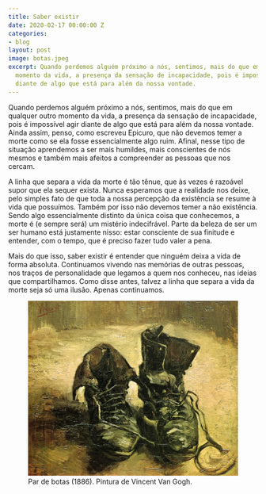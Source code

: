 ```yaml
---
title: Saber existir
date: 2020-02-17 00:00:00 Z
categories:
- blog
layout: post
image: botas.jpeg
excerpt: Quando perdemos alguém próximo a nós, sentimos, mais do que em qualquer outro
  momento da vida, a presença da sensação de incapacidade, pois é impossível agir
  diante de algo que está para além da nossa vontade.
---
```


Quando perdemos alguém próximo a nós, sentimos, mais do que em qualquer outro momento da vida, a presença da sensação de incapacidade, pois é impossível agir diante de algo que está para além da nossa vontade. Ainda assim, penso, como escreveu Epicuro, que não devemos temer a morte como se ela fosse essencialmente algo ruim. Afinal, nesse tipo de situação aprendemos a ser mais humildes, mais conscientes de nós mesmos e também mais afeitos a compreender as pessoas que nos cercam.

A linha que separa a vida da morte é tão tênue, que às vezes é razoável supor que ela sequer exista. Nunca esperamos que a realidade nos deixe, pelo simples fato de que toda a nossa percepção da existência se resume à vida que possuímos. Também por isso não devemos temer a não existência. Sendo algo essencialmente distinto da única coisa que conhecemos, a morte é (e sempre será) um mistério indecifrável. Parte da beleza de ser um ser humano está justamente nisso: estar consciente de sua finitude e entender, com o tempo, que é preciso fazer tudo valer a pena.

Mais do que isso, saber existir é entender que ninguém deixa a vida de forma absoluta. Continuamos vivendo nas memórias de outras pessoas, nos traços de personalidade que legamos a quem nos conheceu, nas ideias que compartilhamos. Como disse antes, talvez a linha que separa a vida da morte seja só uma ilusão. Apenas continuamos.

<figure>
    <img src="/assets/images/botas.jpeg">
    <figcaption>Par de botas (1886). Pintura de Vincent Van Gogh.</figcaption>
<figure>
